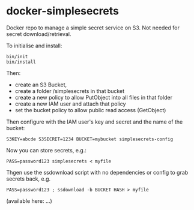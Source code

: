 # docker-simplesecrets
Docker repo to manage a simple secret service on S3. Not needed for secret download/retrieval.

To initialise and install:
```
bin/init
bin/install
```

Then:
* create an S3 Bucket, 
* create a folder /simplesecrets in that bucket
* create a new policy to allow PutObject into all files in that folder
* create a new IAM user and attach that policy
* set the bucket policy to allow public read access (GetObject)

Then configure with the IAM user's key and secret and the name of the bucket:
```
S3KEY=abcde S3SECRET=1234 BUCKET=mybucket simplesecrets-config
```

Now you can store secrets, e.g.:
```
PASS=password123 simplesecrets < myfile 
```

Thgen use the ssdownload script with no dependencies or config to grab secrets back, e.g.
```
PASS=password123 ; ssdownload -b BUCKET HASH > myfile
```
(available here: ...)
